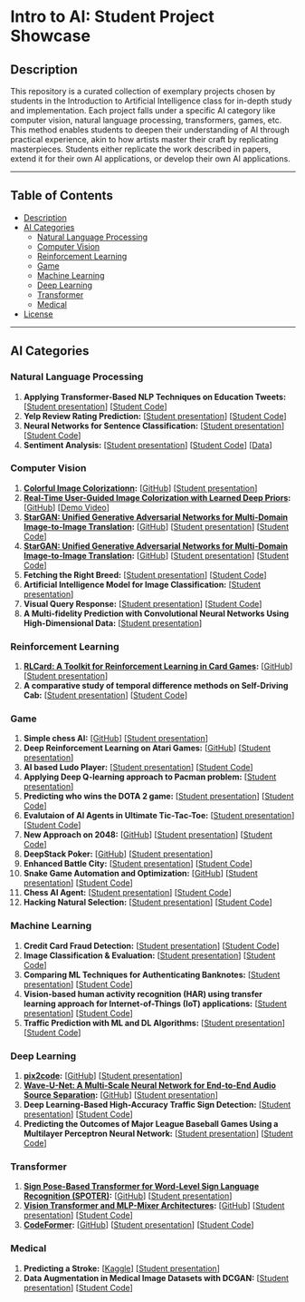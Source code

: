 # Intro to AI: Student Project Showcase

## Description

This repository is a curated collection of exemplary projects chosen by students in the Introduction to Artificial Intelligence class for in-depth study and implementation. Each project falls under a specific AI category like computer vision, natural language processing, transformers, games, etc. This method enables students to deepen their understanding of AI through practical experience, akin to how artists master their craft by replicating masterpieces. Students either replicate the work described in papers, extend it for their own AI applications, or develop their own AI applications.


---

## Table of Contents

- [Description](#description)
- [AI Categories](#ai-categories)
  - [Natural Language Processing](#natural-language-processing)
  - [Computer Vision](#computer-vision)
  - [Reinforcement Learning](#reinforcement-learning)
  - [Game](#game)
  - [Machine Learning](#machine-learning)
  - [Deep Learning](#deep-learning)
  - [Transformer](#transformer)
  - [Medical](#medical)
- [License](#license)

---
## AI Categories

### Natural Language Processing
1. **Applying Transformer-Based NLP Techniques on Education Tweets:** [[Student presentation](presentations/Group6-Final_Presentation.pdf)] [[Student Code](StudentCode/Sp23/Group6/)]
2. **Yelp Review Rating Prediction:** [[Student presentation](presentations/Group11-Team_11_Presentation.pdf)] [[Student Code](https://github.com/aehilla/cs5804_miniproj)]
3. **Neural Networks for Sentence Classification:** [[Student presentation](presentations/Group19-Mini-Project_Presentation.pdf)] [[Student Code](StudentCode/Sp23/Group19/)]
4. **Sentiment Analysis:** [[Student presentation](presentations/Team12-Sentiment_Analysis.pdf)] [[Student Code](StudentCode/Sp22/Team12/)] [[Data](https://www.kaggle.com/datasets/kazanova/sentiment140)]


### Computer Vision
1. **[Colorful Image Colorizationn](https://richzhang.github.io/colorization/):** [[GitHub](https://github.com/richzhang/colorization)] [[Student presentation](presentations/Team2-miniproject.pdf)]
2. **[Real-Time User-Guided Image Colorization with Learned Deep Priors](https://richzhang.github.io/InteractiveColorization/):** [[GitHub](https://github.com/junyanz/interactive-deep-colorization)] [[Demo Video](https://www.youtube.com/watch?v=eL5ilZgM89Q&ab_channel=RichardZhang)]
3. **[StarGAN: Unified Generative Adversarial Networks for Multi-Domain Image-to-Image Translation](https://arxiv.org/abs/1711.09020):** [[GitHub](https://github.com/yunjey/stargan)]  [[Student presentation](presentations/Team14-presentation.pdf)] [[Student Code](https://github.com/ZoeLiao/VT-CS5804-Intro-to-AI-Mini-Project)]
4. **[StarGAN: Unified Generative Adversarial Networks for Multi-Domain Image-to-Image Translation](https://arxiv.org/abs/1711.09020):** [[GitHub](https://github.com/yunjey/stargan)]  [[Student presentation](presentations/Team14-presentation.pdf)] [[Student Code](https://github.com/ZoeLiao/VT-CS5804-Intro-to-AI-Mini-Project)]
5. **Fetching the Right Breed:** [[Student presentation](presentations/Group7-Fetching_the_Right_Breed.pdf)] [[Student Code](StudentCode/Sp23/Group7/)]
6. **Artificial Intelligence Model for Image Classification:** [[Student presentation](presentations/Group12-CS5804-Artificial_Intelligence_Model_for_Image_Classification-PRESENTATION.pdf)]
7. **Visual Query Response:** [[Student presentation](presentations/Group18-Visual_Query_Response_PPT.pdf)] [[Student Code](StudentCode/Sp23/Group18/)]
8. **A Multi-fidelity Prediction with Convolutional Neural Networks Using High-Dimensional Data:** [[Student presentation](presentations/Group20-CS5804_miniProject_Presentation_MultifidelityCNN.pdf)]


### Reinforcement Learning
1. **[RLCard: A Toolkit for Reinforcement Learning in Card Games](https://rlcard.org/):** [[GitHub](https://github.com/datamllab/rlcard)] [[Student presentation](presentations/Team19-Presentation.pdf)]
2. **A comparative study of temporal difference methods on Self-Driving Cab:** [[Student presentation](presentations/Team15-Presentation.pdf)] [[Student Code](StudentCode/Sp22/Team15/)]

### Game
1. **Simple chess AI:** [[GitHub](https://github.com/lhartikk/simple-chess-ai)] [[Student presentation](presentations/Team1-Mini-Project_Presentation.pdf)]
2. **Deep Reinforcement Learning on Atari Games:** [[GitHub](https://github.com/hsiehjackson/Deep-Reinforcement-Learning-on-Atari-Games)] [[Student presentation](presentations/Team1-Mini-Project_Presentation.pdf)]
3. **AI based Ludo Player:** [[Student presentation](presentations/Team6-AI_based_Ludo_Player.pdf)] [[Student Code](StudentCode/Sp22/Team6/)]
4. **Applying Deep Q-learning approach to Pacman problem:** [[Student presentation](presentations/Team11-Deep_Q-Learning.pdf)]
5. **Predicting who wins the DOTA 2 game:** [[Student presentation](presentations/Team10-Predicting_who_wins_the_DOTA_game.pdf)] [[Student Code](StudentCode/Sp22/Team10/)] 
6. **Evalutaion of AI Agents in Ultimate Tic-Tac-Toe:** [[Student presentation](presentations/Group1-CS5804_Final_Paper.pdf)] [[Student Code](StudentCode/Sp23/Group1/)]
7. **New Approach on 2048:** [[GitHub](https://github.com/nneonneo/2048-ai)] [[Student presentation](presentations/group2_mini_project_presentation.pdf)] [[Student Code](StudentCode/Sp23/Group2/)]
8. **DeepStack Poker:** [[GitHub](https://github.com/lifrordi/DeepStack-Leduc)] [[Student presentation](presentations/Group3-CS5804_Mini_Project_-_Group_10.pdf)]
9. **Enhanced Battle City:** [[Student presentation](presentations/Group4-Enhanced_Battle_City.pdf)] [[Student Code](https://github.com/GChenCeph/Battlecity)]
10. **Snake Game Automation and Optimization:** [[GitHub](https://github.com/patrickloeber/snake-ai-pytorch)] [[Student presentation](presentations/Group9-CS_5804_Mini-Project__Snake_Game.pdf)] [[Student Code](StudentCode/Sp23/Group9/)]
11. **Chess AI Agent:** [[Student presentation](presentations/Group15-Mini_Project_Chess_Engine.pdf)] [[Student Code](StudentCode/Sp23/Group15/)]
12. **Hacking Natural Selection:** [[Student presentation](presentations/Group17-CS5804_Mini-project_Class-Presentation_Jung_Livanec.pdf)] [[Student Code](StudentCode/Sp23/Group17/)]

### Machine Learning
1. **Credit Card Fraud Detection:** [[Student presentation](presentations/Team18-Presentation.pdf)] [[Student Code](StudentCode/Sp22/Team18/)]
2. **Image Classification & Evaluation:** [[Student presentation](presentations/Team16-CS5804_Project_Presentation.pdf)] [[Student Code](StudentCode/Sp22/Team16/)]
3. **Comparing ML Techniques for Authenticating Banknotes:** [[Student presentation](presentations/Team3-comparing_ml_techniques-afotedar.pdf)] [[Student Code](StudentCode/Sp22/Team3/)]
4. **Vision-based human activity recognition (HAR) using transfer learning approach for Internet-of-Things (IoT) applications:** [[Student presentation](presentations/Group10-AI_mini_project_presentation.pdf)] [[Student Code](StudentCode/Sp23/Group10/)]
5. **Traffic Prediction with ML and DL Algorithms:** [[Student presentation](presentations/Group14-Traffic_Prediction_with_ML_and_DL_Algorithms.pdf)] [[Student Code](StudentCode/Sp23/Group14/)]

### Deep Learning
1. **[pix2code](https://uizard.io/research/#pix2code):** [[GitHub](https://github.com/tonybeltramelli/pix2code)] [[Student presentation](presentations/Team13-pix2code.pdf)]
2. **[Wave-U-Net: A Multi-Scale Neural Network for End-to-End Audio Source Separation](https://arxiv.org/abs/1806.03185):** [[GitHub](https://github.com/f90/Wave-U-Net)] [[Student presentation](presentations/Team20-Wave-U-Net_Presentation.pdf)]
3. **Deep Learning-Based High-Accuracy Traffic Sign Detection:** [[Student presentation](presentations/Group8-5804FinalPre.pdf)] [[Student Code](https://drive.google.com/file/d/1vMzP2HcKIIxEuk3IRGptevjRrgDBI3aa/view)]
4. **Predicting the Outcomes of Major League Baseball Games Using a Multilayer Perceptron Neural Network:** [[Student presentation](presentations/Group16-CS5804_Mini_Project_Presentation.pdf)] [[Student Code](StudentCode/Sp23/Group16/)]

### Transformer 
1. **[Sign Pose-Based Transformer for Word-Level Sign Language Recognition (SPOTER)](https://openaccess.thecvf.com/content/WACV2022W/HADCV/html/Bohacek_Sign_Pose-Based_Transformer_for_Word-Level_Sign_Language_Recognition_WACVW_2022_paper.html):** [[GitHub](https://github.com/matyasbohacek/spoter)] [[Student presentation](presentations/Team5-AI_Project_Presentation.pdf)]
2. **[Vision Transformer and MLP-Mixer Architectures](https://arxiv.org/abs/2010.11929):** [[GitHub](https://github.com/google-research/vision_transformer)] [[Student presentation](presentations/Team9-Using_Vision_Transformers_to_Classify_Bird_Species_Presentation.pdf)] [[Student Code](StudentCode/Sp22/Team9/)] 
3. **[CodeFormer](https://shangchenzhou.com/projects/CodeFormer/):** [[GitHub](https://github.com/sczhou/CodeFormer)] [[Student presentation](presentations/Group5-4_24_mini-project-presentation-slide.pdf)] [[Student Code](StudentCode/Sp23/Group5/)] 

### Medical
1. **Predicting a Stroke:** [[Kaggle](https://www.kaggle.com/code/joshuaswords/predicting-a-stroke-shap-lime-explainer-eli5/notebook)] [[Student presentation](presentations/Team8-Yang_Liu.pdf)]
2. **Data Augmentation in Medical Image Datasets with DCGAN:** [[Student presentation](presentations/Group13-Miniproject_Presentation.pdf)] [[Student Code](StudentCode/Sp23/Group13/)] 



